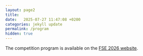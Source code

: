 ```yaml
---
layout: page2
title: 
date:   2025-07-27 11:47:08 +0200
categories: jekyll update
permalink: /program
hidden: true 
---
```


The competition program is available on the [FSE 2026 website](https://conf.researchr.org/home/fse-2026).